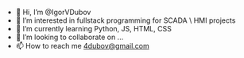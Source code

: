 - 👋 Hi, I’m @IgorVDubov
- 👀 I’m interested in fullstack programming for SCADA \ HMI projects 
- 🌱 I’m currently learning Python, JS, HTML, CSS
- 💞️ I’m looking to collaborate on ...
- 📫 How to reach me 4dubov@gmail.com

<!---
IgorVDubov/IgorVDubov is a ✨ special ✨ repository because its `README.md` (this file) appears on your GitHub profile.
You can click the Preview link to take a look at your changes.
--->
